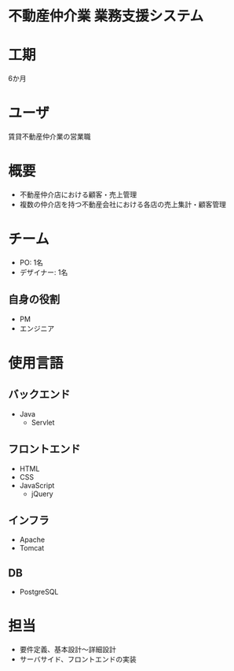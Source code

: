 
不動産仲介業 業務支援システム
===============

# 工期
  
6か月
# ユーザ
  
賃貸不動産仲介業の営業職
# 概要

- 不動産仲介店における顧客・売上管理
- 複数の仲介店を持つ不動産会社における各店の売上集計・顧客管理

# チーム

- PO: 1名
- デザイナー: 1名

## 自身の役割

- PM
- エンジニア

# 使用言語

## バックエンド

- Java
    - Servlet

## フロントエンド

- HTML
- CSS
- JavaScript
    - jQuery

## インフラ

- Apache
- Tomcat

## DB

- PostgreSQL

# 担当

- 要件定義、基本設計～詳細設計
- サーバサイド、フロントエンドの実装
